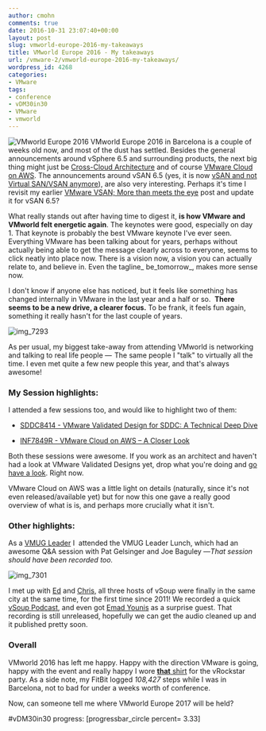 ```yaml
---
author: cmohn
comments: true
date: 2016-10-31 23:07:40+00:00
layout: post
slug: vmworld-europe-2016-my-takeaways
title: VMworld Europe 2016 - My takeaways
url: /vmware-2/vmworld-europe-2016-my-takeaways/
wordpress_id: 4268
categories:
- VMware
tags:
- conference
- vDM30in30
- VMware
- vmworld
---
```


![VMworld Europe 2016](/img//IMG_7292-1024x1024.jpg)
VMworld Europe 2016 in Barcelona is a couple of weeks old now, and most of the dust has settled. Besides the general announcements around vSphere 6.5 and surrounding products, the next big thing might just be [Cross-Cloud Architecture](http://www.vmware.com/radius/cross-cloud-introduction/) and of course [VMware Cloud on AWS](http://vninja.net/news/me-too-vmware-cloud-on-aws/). The announcements around vSAN 6.5 (yes, it is now [vSAN and not Virtual SAN/VSAN anymore](https://twitter.com/leecaswell/status/790679575499907072)), are also very interesting. Perhaps it's time I revisit my earlier [VMware VSAN; More than meets the eye](http://vninja.net/virtualization/vmware-vsan-more-than-meets-the-eye/) post and update it for vSAN 6.5?

<!--more-->

What really stands out after having time to digest it, **is how VMware and VMworld felt energetic again**. The keynotes were good, especially on day 1. That keynote is probably the best VMware keynote I've ever seen. Everything VMware has been talking about for years, perhaps without actually being able to get the message clearly across to everyone, seems to click neatly into place now. There is a vision now, a vision you can actually relate to, and believe in. Even the tagline_ be_tomorrow_, makes more sense now.

I don't know if anyone else has noticed, but it feels like something has changed internally in VMware in the last year and a half or so.  **There seems to be a new drive, a clearer focus.** To be frank, it feels fun again, something it really hasn't for the last couple of years.

![img_7293](/img/IMG_7293-1024x768.jpg)

As per usual, my biggest take-away from attending VMworld is networking and talking to real life people —  The same people I "talk" to virtually all the time. I even met quite a few new people this year, and that's always awesome!



### My Session highlights:



I attended a few sessions too, and would like to highlight two of them:





  * [SDDC8414 - VMware Validated Design for SDDC: A Technical Deep Dive](https://vmworld2016.lanyonevents.com/connect/sessionDetail.ww?SESSION_ID=8414&tclass=popup)


  * [INF7849R - VMware Cloud on AWS – A Closer Look](https://vmworldeurope2015.lanyonevents.com/connect/sessionDetail.ww?SESSION_ID=2262)



Both these sessions were awesome. If you work as an architect and haven't had a look at VMware Validated Designs yet, drop what you're doing and [go have a look](https://www.vmware.com/support/pubs/vmware-validated-design-pubs.html). Right now.

VMware Cloud on AWS was a little light on details (naturally, since it's not even released/available yet) but for now this one gave a really good overview of what is is, and perhaps more crucially what it isn't.



### Other highlights:



As a [VMUG Leader](http://vmug.no) I  attended the VMUG Leader Lunch, which had an awesome Q&A session with Pat Gelsinger and Joe Baguley —_That session should have been recorded too._

![img_7301](http://vninja.net/wordpress/wp-content/uploads/2016/11/IMG_7301.jpg)

I met up with [Ed](https://twitter.com/eczerwin) and [Chris](https://twitter.com/chrisdearden), all three hosts of vSoup were finally in the same city at the same time, for the first time since 2011! We recorded a quick [vSoup Podcast](http://vSoup.net), and even got [Emad Younis](https://twitter.com/emad_younis/) as a surprise guest. That recording is still unreleased, hopefully we can get the audio cleaned up and it published pretty soon.



### Overall



VMworld 2016 has left me happy. Happy with the direction VMware is going, happy with the event and really happy I wore [**that** shirt](https://twitter.com/atherbeg/status/789482037627523072) for the vRockstar party. As a side note, my FitBit logged _108,427_ steps while I was in Barcelona, not to bad for under a weeks worth of conference.

Now, can someone tell me where VMworld Europe 2017 will be held?

#vDM30in30 progress:
[progressbar_circle percent= 3.33]
